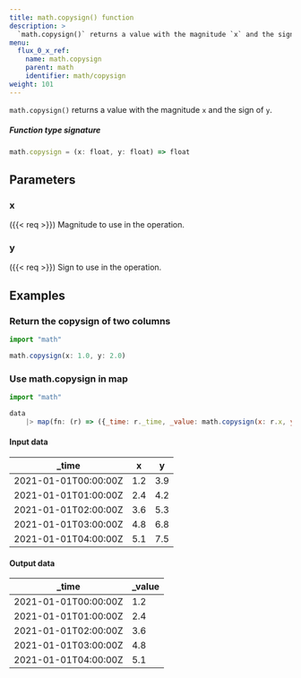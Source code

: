 ```yaml
---
title: math.copysign() function
description: >
  `math.copysign()` returns a value with the magnitude `x` and the sign of `y`.
menu:
  flux_0_x_ref:
    name: math.copysign
    parent: math
    identifier: math/copysign
weight: 101
---
```


<!------------------------------------------------------------------------------

IMPORTANT: This page was generated from comments in the Flux source code. Any
edits made directly to this page will be overwritten the next time the
documentation is generated. 

To make updates to this documentation, update the function comments above the
function definition in the Flux source code:

https://github.com/influxdata/flux/blob/master/stdlib/math/math.flux#L465-L465

Contributing to Flux: https://github.com/influxdata/flux#contributing
Fluxdoc syntax: https://github.com/influxdata/flux/blob/master/docs/fluxdoc.md

------------------------------------------------------------------------------->

`math.copysign()` returns a value with the magnitude `x` and the sign of `y`.



##### Function type signature

```js
math.copysign = (x: float, y: float) => float
```

## Parameters

### x

({{< req >}})
Magnitude to use in the operation.

### y

({{< req >}})
Sign to use in the operation.


## Examples


### Return the copysign of two columns

```js
import "math"

math.copysign(x: 1.0, y: 2.0)
```


### Use math.copysign in map

```js
import "math"

data
    |> map(fn: (r) => ({_time: r._time, _value: math.copysign(x: r.x, y: r.y)}))
```

#### Input data

| _time                | x   | y   |
| -------------------- | --- | --- |
| 2021-01-01T00:00:00Z | 1.2 | 3.9 |
| 2021-01-01T01:00:00Z | 2.4 | 4.2 |
| 2021-01-01T02:00:00Z | 3.6 | 5.3 |
| 2021-01-01T03:00:00Z | 4.8 | 6.8 |
| 2021-01-01T04:00:00Z | 5.1 | 7.5 |


#### Output data

| _time                | _value  |
| -------------------- | ------- |
| 2021-01-01T00:00:00Z | 1.2     |
| 2021-01-01T01:00:00Z | 2.4     |
| 2021-01-01T02:00:00Z | 3.6     |
| 2021-01-01T03:00:00Z | 4.8     |
| 2021-01-01T04:00:00Z | 5.1     |

